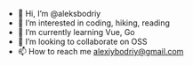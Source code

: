 - 👋 Hi, I’m @aleksbodriy
- 👀 I’m interested in coding, hiking, reading
- 🌱 I’m currently learning Vue, Go
- 💞️ I’m looking to collaborate on OSS
- 📫 How to reach me alexiybodriy@gmail.com

<!---
aleksbodriy/aleksbodriy is a ✨ special ✨ repository because its `README.md` (this file) appears on your GitHub profile.
You can click the Preview link to take a look at your changes.
--->
